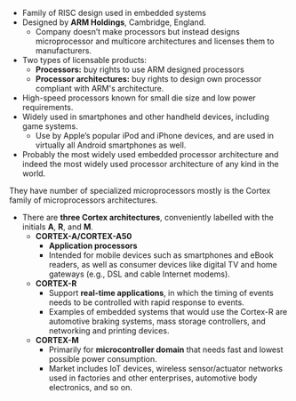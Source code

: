 
- Family of RISC design used in embedded systems
- Designed by **ARM Holdings**, Cambridge, England.
	- Company doesn’t make processors but instead designs microprocessor and multicore architectures and licenses them to manufacturers.
- Two types of licensable products:
	- **Processors:** buy rights to use ARM designed processors
	- **Processor architectures:** buy rights to design own processor compliant with ARM's architecture.
- High-speed processors known for small die size and low power requirements. 
- Widely used in smartphones and other handheld devices, including game systems.
	- Use by Apple’s popular iPod and iPhone devices, and are used in virtually all Android smartphones as well.
- Probably the most widely used embedded processor architecture and indeed the most widely used processor architecture of any kind in the world.

They have number of specialized microprocessors mostly is the Cortex family of microprocessors architectures.
- There are **three Cortex architectures**, conveniently labelled with the initials **A**, **R**, and **M**.
	- **CORTEX-A/CORTEX-A50**
		- **Application processors**
		- Intended for mobile devices such as smartphones and eBook readers, as well as consumer devices like digital TV and home gateways (e.g., DSL and cable Internet modems).
	-  **CORTEX-R** 
		- Support **real-time applications**, in which the timing of events needs to be controlled with rapid response to events.
		- Examples of embedded systems that would use the Cortex-R are automotive braking systems, mass storage controllers, and networking and printing devices.
	- **CORTEX-M**
		- Primarily for **microcontroller domain** that needs fast and lowest possible power consumption.
		- Market includes IoT devices, wireless sensor/actuator networks used in factories and other enterprises, automotive body electronics, and so on.
